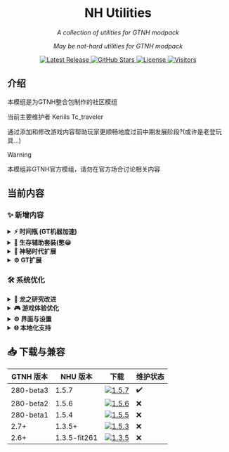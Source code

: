 <h1 align="center">NH Utilities</h1>
<p align="center"><em>A collection of utilities for GTNH modpack</em></p>
<p align="center"><em>May be not-hard utilities for GTNH modpack</em></p>

<p align="center">
  <a href="https://github.com/Keriils/NH-Utilities/releases">
    <img src="https://img.shields.io/github/v/release/Keriils/NH-Utilities" alt="Latest Release">
  </a>
  <a href="https://github.com/Keriils/NH-Utilities/stargazers">
    <img src="https://img.shields.io/github/stars/Keriils/NH-Utilities?logo=github" alt="GitHub Stars">
  </a>
  <a href="https://github.com/Keriils/NH-Utilities/blob/master/LICENSE">
    <img src="https://img.shields.io/github/license/Keriils/NH-Utilities?logo=apache" alt="License">
  </a>
  <a href="https://github.com/Keriils/NH-Utilities">
   <img src="https://visitor-badge.laobi.icu/badge?page_id=Keriils.NH-Utilities" alt="Visitors">
  </a>
</p>

## 介绍
本模组是为GTNH整合包制作的社区模组

当前主要维护者 Keriils Tc_traveler

通过添加和修改游戏内容帮助玩家更顺畅地度过前中期发展阶段?(或许是老登玩具...)

> [!WARNING]
> 本模组非GTNH官方模组，请勿在官方场合讨论相关内容

## 当前内容

### ✨ 新增内容

<details>
<summary><b>⚡ 时间瓶 (GT机器加速)</b></summary>
<div align="center">
  <img src="pics/timevial1.png" width="45%" alt="时间瓶界面"/>
  <img src="pics/timevial2.png" width="45%" alt="加速效果演示"/>
</div>
<ul>
  <li>支持加速GT机器与EnderIO机器</li>
  <li>提升EIO机器能量接收速率</li>
  <li>具体机制详见物品说明</li>
</ul>
</details>

<details>
<summary><b>🍔 生存辅助套装(憋😀</b></summary>
<div align="center">
  <img src="pics/lunchboxpuls.png" alt="超级午餐盒" width="40%"/>
</div>
<ul>
  <li>暴食指环 & 饥饿指环 - 移植高版本暴食魔符机制</li>
  <li>超级午餐盒 - 54格超大容量</li>
  <li>Kami神环 - 类无尽防御系统</li>
</ul>
</details>

<details>
<summary><b>🔮 神秘时代扩展</b></summary>
<div align="center">
  <img src="pics/tcebf.png" width="30%" alt="奥术工业高炉"/>
  <img src="pics/maintancefocus.png" width="30%" alt="维护法杖核心"/>
  <img src="pics/warpring.png" width="30%" alt="净化之戒"/>
  <br/>
  <img src="pics/fuelrod1.png" width="45%" alt="燃料棒界面1"/>
  <img src="pics/fuelrod2.png"width="45%" alt="燃料棒界面2"/>
</div>
<ul>
  <li>新增神秘侧奥术工业高炉 (MV后期解锁)</li>
  <li>更好的维护法杖核心,比Emt的更好！</li>
  <li>净化之戒 - 抑制扭曲效果,申必人也能进工业区了！</li>
  <li>注魔燃料棒系列 (闪耀/元始珍珠)</li>
</ul>
</details>

<details>
<summary><b>⚙️ GT扩展</b></summary>
<div align="center">
  <img src="pics/wireless.png" width="45%" alt="无线覆盖板"/>
  <img src="pics/eggmachine.png" width="45%" alt="蛋机界面"/>
</div>
<ul>
  <li>新增投影蓝图'nhu_build_size'信道,以定义多方快构建尺寸</li>
  <li>扩展和修改原版无线系统：
    <ul>
      <li>更多无线覆盖板</li>
      <li>更多无线仓室 (多安能源/动力仓)</li>
      <li>成本优化 - 总体造价降低 - 全局飞无线</li>
      <li>云端算力仓/装配线数据仓成本优化</li>
    </ul>
  </li>
  <li>Debug维护仓简易合成配方</li>
  <li>新增<del>逆天</del>蛋机系统 (与123科技有联动憋憋)</li>
  <li>允许ME舱室传递32个频道</li>
</ul>
</details>

### 🛠️ 系统优化

<details>
<summary><b>🐉 龙之研究改进</b></summary>
<ul>
  <li>高级传送器MKII现在支持：
    <ul>
      <li>放入饰品栏</li>
      <li>快捷键快速访问</li>
    </ul>
  </li>
</ul>
</details>

<details>
<summary><b>🎮 游戏体验优化</b></summary>
<ul>
  <li>披萨手套 - 免疫所有槽位烫伤</li>
  <li>强化治愈斧 - 瞬间回满生命值</li>
  <li>移除超级缸/箱及JABBA小推车负面效果</li>
  <li>WorldEdit与ExtraUtils工具兼容 (默认关闭)</li>
  <li>新游戏规则 - doWeatherCycle 天气循环</li>
</ul>
</details>

<details>
<summary><b>⚙️ 界面与设置</b></summary>
<ul>
  <li>NEI配方来源显示优化</li>
  <li>超频电压原始值显示</li>
  <li>WAILA增加AverageNs显示</li>
  <li>EIO电容库与注入仪秒充机制</li>
</ul>
</details>

<details>
<summary><b>🌐 本地化支持</b></summary>
<div>
  <h4>自动语言文件重置功能</h4>
  <pre>
config/NHUtilities/NHUtilities.cfg
└── 支持私货模组列表配置,可随意添加

操作步骤：
1. 在config同级目录创建 Lang_Backup 文件夹(区分大小写 默认自动生成)
2. 放入原始语言文件 (GregTech.lang和GregTech_zh_CN.lang 文件)
3. 需要是未装私货时的lang文件
4. 游戏每次启动都会执行检查私货版本,如变动则会替换未装私货的lang
  </pre>
</div>
</details>

## 📥 下载与兼容

| GTNH 版本   | NHU 版本       | 下载                                                                                                                                      | 维护状态 |
|-----------|--------------|-----------------------------------------------------------------------------------------------------------------------------------------|------|
| 280-beta3 | 1.5.7        | [![1.5.7](https://img.shields.io/badge/release-v1.5.7-00FF00)](https://github.com/Keriils/NH-Utilities/releases/tag/1.5.7)              | ✔️   |
| 280-beta2 | 1.5.6        | [![1.5.6](https://img.shields.io/badge/release-v1.5.6-0000FF)](https://github.com/Keriils/NH-Utilities/releases/tag/1.5.6)              | ❌️   |
| 280-beta1 | 1.5.4        | [![1.5.5](https://img.shields.io/badge/release-v1.5.5-0000FF)](https://github.com/Keriils/NH-Utilities/releases/tag/1.5.5)              | ❌️   |
| 2.7+      | 1.3.5+       | [![1.5.3](https://img.shields.io/badge/release-v1.5.3-0000FF)](https://github.com/Keriils/NH-Utilities/releases/tag/1.5.3)              | ❌️   |
| 2.6+      | 1.3.5-fit261 | [![1.3.5](https://img.shields.io/badge/release-v1.3.5fit261-orange)](https://github.com/Keriils/NH-Utilities/releases/tag/1.3.5-fit261) | ❌    |
